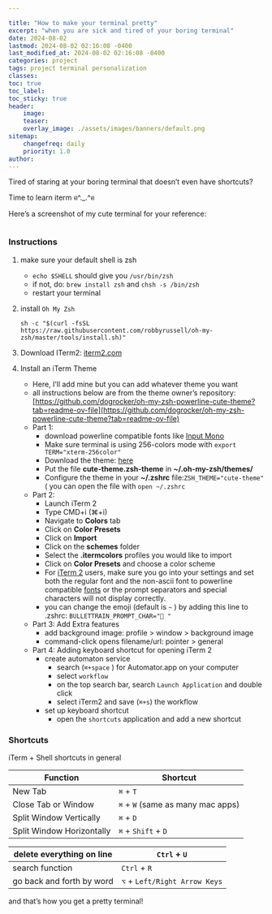 ```yaml
---

title: "How to make your terminal pretty"
excerpt: "when you are sick and tired of your boring terminal"
date: 2024-08-02
lastmod: 2024-08-02 02:16:08 -0400
last_modified_at: 2024-08-02 02:16:08 -0400
categories: project
tags: project terminal personalization
classes:
toc: true
toc_label:
toc_sticky: true
header:
    image:
    teaser:
    overlay_image: ./assets/images/banners/default.png
sitemap:
    changefreq: daily
    priority: 1.0
author:
---
```


<!--postNo: 2024-08-02-->


Tired of staring at your boring terminal that doesn’t even have shortcuts? 


Time to learn iterm ฅ^._.^ฅ


Here’s a screenshot of my cute terminal for your reference:


<figure>
                      <img src="https://res.cloudinary.com/df2rp6zoo/image/upload/v1722579373/no8arq87aquvcmumf2bq.png" alt="">
                      <figcaption></figcaption>
                  </figure>

### Instructions
1. make sure your default shell is zsh
	- `echo $SHELL`  should give you `/usr/bin/zsh`
	- if not, do: `brew install zsh`  and `chsh -s /bin/zsh`
	- restart your terminal
2. install `Oh My Zsh`

	```text
	sh -c "$(curl -fsSL https://raw.githubusercontent.com/robbyrussell/oh-my-zsh/master/tools/install.sh)"
	```

3. Download ITerm2: [iterm2.com](http://www.iterm2.com/)
4. Install an iTerm Theme
	- Here, I’ll add mine but you can add whatever theme you want
	- all instructions below are from the theme owner’s repository: [https://github.com/dogrocker/oh-my-zsh-powerline-cute-theme?tab=readme-ov-file](https://github.com/dogrocker/oh-my-zsh-powerline-cute-theme?tab=readme-ov-file)
	- Part 1:
		- download powerline compatible fonts like [Input Mono](http://input.fontbureau.com/)
		- Make sure terminal is using 256-colors mode with `export TERM="xterm-256color"`
		- Download the theme: [here](http://raw.github.com/dogrocker/oh-my-zsh-powerline-cute-theme/master/cute-theme.zsh-theme)
		- Put the file **cute-theme.zsh-theme** in **~/.oh-my-zsh/themes/**
		- Configure the theme in your **~/.zshrc** file:`ZSH_THEME="cute-theme"` ( you can open the file with `open ~/.zshrc`
	- Part 2:
		- Launch iTerm 2
		- Type CMD+i (⌘+i)
		- Navigate to **Colors** tab
		- Click on **Color Presets**
		- Click on **Import**
		- Click on the **schemes** folder
		- Select the **.itermcolors** profiles you would like to import
		- Click on **Color Presets** and choose a color scheme
		- For [iTerm 2](http://iterm2.com/) users, make sure you go into your settings and set both the regular font and the non-ascii font to powerline compatible [fonts](https://github.com/powerline/fonts) or the prompt separators and special characters will not display correctly.
		- you can change the emoji (default is `~` ) by adding this line to .zshrc: `BULLETTRAIN_PROMPT_CHAR="🐹 "`
	- Part 3: Add Extra features
		- add background image: profile > window > background image
		- command-click opens filename/url: pointer > general
	- Part 4: Adding keyboard shortcut for opening iTerm 2
		- create automaton service
			- search (`⌘+space` ) for Automator.app on your computer
			- select `workflow`
			- on the top search bar, search `Launch Application` and double click
			- select iTerm2 and save (`⌘+s`) the workflow
		- set up keyboard shortcut
			- open  the `shortcuts`  application and add a new shortcut

### Shortcuts 
iTerm + Shell shortcuts in general

| **Function**              | **Shortcut**                      |
| ------------------------- | --------------------------------- |
| New Tab                   | `⌘` + `T`                         |
| Close Tab or Window       | `⌘` + `W` (same as many mac apps) |
| Split Window Vertically   | `⌘` + `D`                         |
| Split Window Horizontally | `⌘` + `Shift` + `D`               |


| delete everything on line | `Ctrl` + `U`                  |
| ------------------------- | ----------------------------- |
| search function           | `Ctrl` + `R`                  |
| go back and forth by word | `⌥` + `Left/Right Arrow Keys` |


and that’s how you get a pretty terminal!


